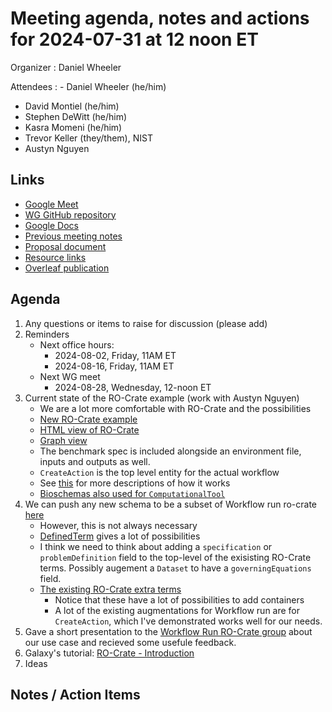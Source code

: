 # Meeting agenda, notes and actions for 2024-07-31 at 12 noon ET

Organizer
: Daniel Wheeler

Attendees
: - Daniel Wheeler (he/him)
  - David Montiel (he/him)
  - Stephen DeWitt (he/him)
  - Kasra Momeni (he/him)
  - Trevor Keller (they/them), NIST
  - Austyn Nguyen
  
## Links

 - [Google Meet][meet]
 - [WG GitHub repository][repo]
 - [Google Docs][docs]
 - [Previous meeting notes][previous]
 - [Proposal document][proposal]
 - [Resource links][resources]
 - [Overleaf publication][overleaf]

## Agenda

1. Any questions or items to raise for discussion (please add)
1. Reminders
    - Next office hours:
        - 2024-08-02, Friday, 11AM ET
        - 2024-08-16, Friday, 11AM ET
    - Next WG meet
        - 2024-08-28, Wednesday, 12-noon ET
1. Current state of the RO-Crate example (work with Austyn Nguyen)
    - We are a lot more comfortable with RO-Crate and the possibilities
    - [New RO-Crate example](https://gist.github.com/wd15/4baf6e83aef80ff48af0535f2c8262be) 
    - [HTML view of RO-Crate](https://html-preview.github.io/?url=https://gist.githubusercontent.com/wd15/4baf6e83aef80ff48af0535f2c8262be/raw/7113e0cd239fc3199040078e8784eb0d2f657a44/ro-crate-preview.html)
    - [Graph view](https://json-ld.org/playground/#startTab=tab-expanded&json-ld=https%3A%2F%2Fgist.githubusercontent.com%2Fwd15%2F4baf6e83aef80ff48af0535f2c8262be%2Fraw%2Fd49c12b4a4bbcd9397bcae42848b5df989b879f6%2Fro-crate-metadata.json)
    - The benchmark spec is included alongside an environment file, inputs and outputs as well. 
    - `CreateAction` is the top level entity for the actual workflow
    - See [this](https://www.researchobject.org/workflow-run-crate/profiles/0.5/process_run_crate/) for more descriptions of how it works
    - [Bioschemas also used for `ComputationalTool`](https://bioschemas.org/types/)
1. We can push any new schema to be a subset of Workflow run ro-crate [here](https://github.com/ResearchObject/ro-terms/) 
    - However, this is not always necessary
    - [DefinedTerm](https://schema.org/DefinedTerm) gives a lot of possibilities
    - I think we need to think about adding a `specification` or `problemDefinition` field to the top-level of the exisisting RO-Crate terms. Possibly augement a `Dataset` to have a `governingEquations` field.
    - [The existing RO-Crate extra terms](https://github.com/ResearchObject/ro-terms/tree/master/workflow-run#terms-in-detail)
        - Notice that these have a lot of possibilities to add containers
        - A lot of the existing augmentations for Workflow run are for `CreateAction`, which I've demonstrated works well for our needs. 
2. Gave a short presentation to the [Workflow Run RO-Crate group]((https://www.researchobject.org/workflow-run-crate/)) about our use case and recieved some usefule feedback.
5. Galaxy's tutorial: [RO-Crate - Introduction](https://training.galaxyproject.org/training-material/topics/fair/tutorials/ro-crate-intro/tutorial.html)
6. Ideas


## Notes / Action Items



<!-- links -->

[meet]: https://meet.google.com/bas-vkxi-rmq
[repo]: https://github.com/marda-alliance/phase-field-schema
[docs]: https://drive.google.com/drive/u/1/folders/1zhUi3A-CXxrkh4gTkLVUOncdqAMIAXND
[previous]: https://github.com/marda-alliance/phase-field-schema/blob/main/meeting-minutes/meet-009_2024-05-29.md
[proposal]: https://github.com/marda-alliance/phase-field-schema/blob/main/proposal.md
[resources]: https://github.com/marda-alliance/phase-field-schema/discussions/5
[overleaf]: https://www.overleaf.com/project/663e34cc1c8095115e0de913

